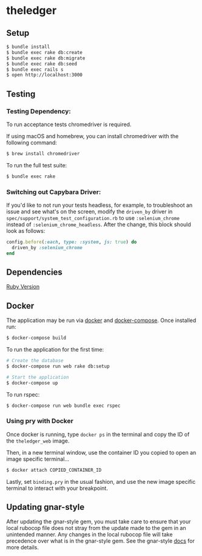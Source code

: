 # theledger

## Setup

 ```sh
$ bundle install
$ bundle exec rake db:create
$ bundle exec rake db:migrate
$ bundle exec rake db:seed
$ bundle exec rails s
$ open http://localhost:3000
```

## Testing

### Testing Dependency:

To run acceptance tests chromedriver is required.

If using macOS and homebrew, you can install chromedriver with the following
command:
```sh
$ brew install chromedriver
```

To run the full test suite:

```sh
$ bundle exec rake
```

### Switching out Capybara Driver:

If you'd like to not run your tests headless, for example, to troubleshoot an issue and see what's on the screen, modify the `driven_by` driver in `spec/support/system_test_configuration.rb` to use `:selenium_chrome` instead of `:selenium_chrome_headless`. After the change, this block should look as follows:

```ruby
config.before(:each, type: :system, js: true) do
  driven_by :selenium_chrome
end
```

## Dependencies

[Ruby Version](.ruby-version)

## Docker

The application may be run via [docker](https://docs.docker.com/) and [docker-compose](https://docs.docker.com/compose/). Once installed run:

```sh
$ docker-compose build
```

To run the application for the first time:

```sh
# Create the database
$ docker-compose run web rake db:setup

# Start the application
$ docker-compose up
```

To run rspec:
```sh
$ docker-compose run web bundle exec rspec
```

### Using pry with Docker

Once docker is running, type `docker ps` in the terminal and copy the ID of the `theledger_web` image.

Then, in a new terminal window, use the container ID you copied to open an image specific terminal...

```sh
$ docker attach COPIED_CONTAINER_ID
```

Lastly, set `binding.pry` in the usual fashion, and use the new image specific terminal to interact with your breakpoint.

## Updating gnar-style

After updating the gnar-style gem, you must take care to ensure that your local rubocop file does not stray from the update made to the gem in an unintended manner. Any changes in the local rubocop file will take precedence over what is in the gnar-style gem. See the gnar-style [docs](https://github.com/TheGnarCo/gnar-style#overriding-styles) for more details.
